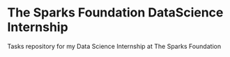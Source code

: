 # The Sparks Foundation DataScience Internship
 Tasks repository for my Data Science Internship at The Sparks Foundation
